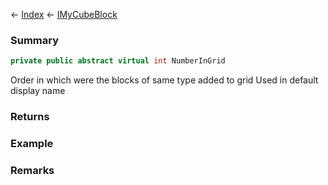 ← [Index](Api-Index) ← [IMyCubeBlock](VRage.Game.ModAPI.Ingame.IMyCubeBlock)

### Summary

```csharp
private public abstract virtual int NumberInGrid
```

Order in which were the blocks of same type added to grid Used in default display name

### Returns

### Example

### Remarks

